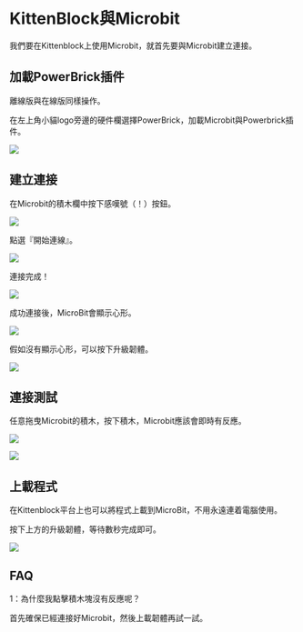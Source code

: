# KittenBlock與Microbit

我們要在Kittenblock上使用Microbit，就首先要與Microbit建立連接。

## 加載PowerBrick插件

離線版與在線版同樣操作。

在左上角小貓logo旁邊的硬件欄選擇PowerBrick，加載Microbit與Powerbrick插件。

![](./kbimages/addextension.png)

## 建立連接

在Microbit的積木欄中按下感嘆號（！）按鈕。

![](./kbimages/kbmbcon.png)

點選『開始連線』。

![](./kbimages/kbmbcon1.png)

連接完成！

![](./kbimages/kbmbcon2.png)

成功連接後，MicroBit會顯示心形。

![](./kbimages/03_08.png)

假如沒有顯示心形，可以按下升級韌體。

![](./kbimages/upload.png)

## 連接測試

任意拖曳Microbit的積木，按下積木，Microbit應該會即時有反應。

![](./kbimages/03_09.png)

![](./kbimages/03_12.png)

## 上載程式

在Kittenblock平台上也可以將程式上載到MicroBit，不用永遠連着電腦使用。

按下上方的升級韌體，等待數秒完成即可。

![](./kbimages/upload.png)

## FAQ

1：為什麼我點擊積木塊沒有反應呢？

首先確保已經連接好Microbit，然後上載韌體再試一試。